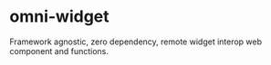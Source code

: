 # omni-widget
Framework agnostic, zero dependency, remote widget interop web component and functions.
